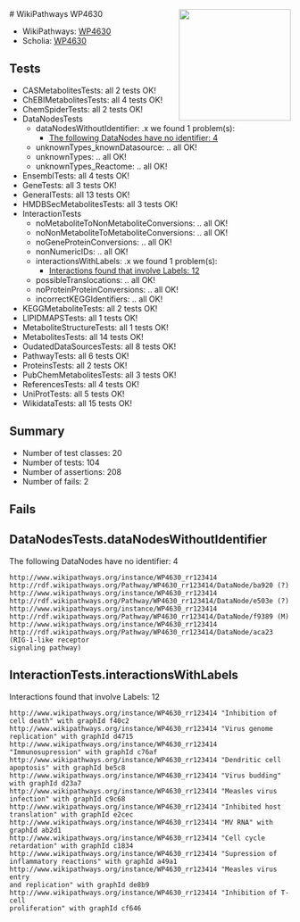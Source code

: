 <img style="float: right; width: 200px" src="https://upload.wikimedia.org/wikipedia/commons/thumb/8/83/Wplogo_with_text_500.png/640px-Wplogo_with_text_500.png" />
# WikiPathways WP4630

* WikiPathways: [WP4630](https://new.wikipathways.org/pathways/WP4630)
* Scholia: [WP4630](https://scholia.toolforge.org/wikipathways/WP4630)
## Tests
* CASMetabolitesTests: all 2 tests OK!
* ChEBIMetabolitesTests: all 4 tests OK!
* ChemSpiderTests: all 2 tests OK!
* DataNodesTests
    * dataNodesWithoutIdentifier: .x we found 1 problem(s):
        * [The following DataNodes have no identifier: 4](#d2d32fa3)
    * unknownTypes_knownDatasource: .. all OK!
    * unknownTypes: .. all OK!
    * unknownTypes_Reactome: .. all OK!
* EnsemblTests: all 4 tests OK!
* GeneTests: all 3 tests OK!
* GeneralTests: all 13 tests OK!
* HMDBSecMetabolitesTests: all 3 tests OK!
* InteractionTests
    * noMetaboliteToNonMetaboliteConversions: .. all OK!
    * noNonMetaboliteToMetaboliteConversions: .. all OK!
    * noGeneProteinConversions: .. all OK!
    * nonNumericIDs: .. all OK!
    * interactionsWithLabels: .x we found 1 problem(s):
        * [Interactions found that involve Labels: 12](#fe97a8ba)
    * possibleTranslocations: .. all OK!
    * noProteinProteinConversions: .. all OK!
    * incorrectKEGGIdentifiers: .. all OK!
* KEGGMetaboliteTests: all 2 tests OK!
* LIPIDMAPSTests: all 1 tests OK!
* MetaboliteStructureTests: all 1 tests OK!
* MetabolitesTests: all 14 tests OK!
* OudatedDataSourcesTests: all 8 tests OK!
* PathwayTests: all 6 tests OK!
* ProteinsTests: all 2 tests OK!
* PubChemMetabolitesTests: all 3 tests OK!
* ReferencesTests: all 4 tests OK!
* UniProtTests: all 5 tests OK!
* WikidataTests: all 15 tests OK!


## Summary

* Number of test classes: 20
* Number of tests: 104
* Number of assertions: 208
* Number of fails: 2

## Fails

<a name="d2d32fa3" />

## DataNodesTests.dataNodesWithoutIdentifier

The following DataNodes have no identifier: 4
```
http://www.wikipathways.org/instance/WP4630_rr123414 http://rdf.wikipathways.org/Pathway/WP4630_rr123414/DataNode/ba920 (?)
http://www.wikipathways.org/instance/WP4630_rr123414 http://rdf.wikipathways.org/Pathway/WP4630_rr123414/DataNode/e503e (?)
http://www.wikipathways.org/instance/WP4630_rr123414 http://rdf.wikipathways.org/Pathway/WP4630_rr123414/DataNode/f9389 (M)
http://www.wikipathways.org/instance/WP4630_rr123414 http://rdf.wikipathways.org/Pathway/WP4630_rr123414/DataNode/aca23 (RIG-1-like receptor
signaling pathway)
```

<a name="fe97a8ba" />

## InteractionTests.interactionsWithLabels

Interactions found that involve Labels: 12
```
http://www.wikipathways.org/instance/WP4630_rr123414 "Inhibition of cell death" with graphId f40c2
http://www.wikipathways.org/instance/WP4630_rr123414 "Virus genome 
replication" with graphId d4715
http://www.wikipathways.org/instance/WP4630_rr123414 "Immunosupression" with graphId c76af
http://www.wikipathways.org/instance/WP4630_rr123414 "Dendritic cell
apoptosis" with graphId be5c8
http://www.wikipathways.org/instance/WP4630_rr123414 "Virus budding" with graphId d23a7
http://www.wikipathways.org/instance/WP4630_rr123414 "Measles virus
infection" with graphId c9c68
http://www.wikipathways.org/instance/WP4630_rr123414 "Inhibited host 
translation" with graphId e2cec
http://www.wikipathways.org/instance/WP4630_rr123414 "MV RNA" with graphId ab2d1
http://www.wikipathways.org/instance/WP4630_rr123414 "Cell cycle retardation" with graphId c1834
http://www.wikipathways.org/instance/WP4630_rr123414 "Supression of 
inflammatory reactions" with graphId a49a1
http://www.wikipathways.org/instance/WP4630_rr123414 "Measles virus entry
and replication" with graphId de8b9
http://www.wikipathways.org/instance/WP4630_rr123414 "Inhibition of T-cell 
proliferation" with graphId cf646
```

